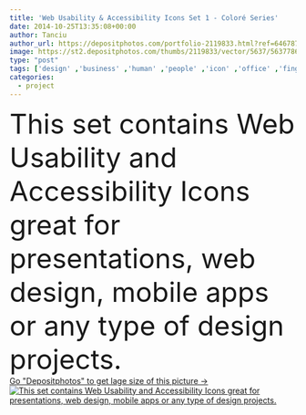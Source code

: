 ```yaml
---
title: 'Web Usability & Accessibility Icons Set 1 - Coloré Series'
date: 2014-10-25T13:35:08+00:00
author: Tanciu
author_url: https://depositphotos.com/portfolio-2119833.html?ref=64678756
image: https://st2.depositphotos.com/thumbs/2119833/vector/5637/56377865/api_thumb_450.jpg?forcejpeg=true
type: "post"
tags: ['design' ,'business' ,'human' ,'people' ,'icon' ,'office' ,'fingers' ,'manager' ,'data' ,'development' ,'internet' ,'businessman' ,'planning' ,'Presentation' ,'web' ,'project' ,'coding' ,'marketing' ,'website' ,'storyboard' ,'report' ,'team' ,'Accessibility' ,'designer' ,'graph' ,'management' ,'process' ,'meeting' ,'scheme' ,'user' ,'programmer' ,'developers' ,'ladies' ,'goals' ,'feedback' ,'prototype' ,'tasks' ,'specifications' ,'analytics' ,'usability' ,'seo' ,'graphic design' ,'Search Engine' ,'web design' ,'business icons' ,'user interface' ,'project management' ,'web analytics' ,'marketing strategy' ,'flow diagram' ]
categories: 
  - project
---
```

<div aling="center">
            <font size="60"> This set contains Web Usability and Accessibility Icons great for presentations, web design, mobile apps or any type of design projects.</font>   
</div>
<div>
    <a href='https://st2.depositphotos.com/thumbs/2119833/vector/5637/56377865/api_thumb_450.jpg?forcejpeg=true?ref=64678756' target=_blank > Go "Depositphotos" to get lage size of this picture ->
        <img href='https://st2.depositphotos.com/thumbs/2119833/vector/5637/56377865/api_thumb_450.jpg?forcejpeg=true?ref=64678756' src='https://st2.depositphotos.com/2119833/5637/v/950/depositphotos_56377865-stock-illustration-web-usability-accessibility-icons-set.jpg?forcejpeg=true' alt='This set contains Web Usability and Accessibility Icons great for presentations, web design, mobile apps or any type of design projects.' >
    </a>
</div>
